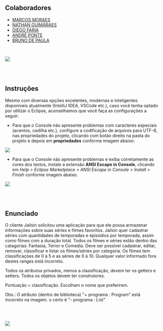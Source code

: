 ## Colaboradores

+ [MARCOS MORAES](https://github.com/marcosmoraesnf)
+ [NATHAN GUIMÃRAES](https://github.com/nathan-guimaraes)
+ [DIEGO FARIA](https://github.com/diegofaria13)
+ [ANDRÉ PONTE](https://github.com/AndrePS2021)
+ [BRUNO DE PAULA](https://github.com/dhauron)

<br>

 [<img src="https://github.com/nathan-guimaraes/Serraflix/blob/main/Screen.jpg">](https://github.com/nathan-guimaraes/Serraflix/blob/main/Screen.jpg.PNG)

<br>
<br>

## **Instruções**

Mesmo com diversas opções excelentes, modernas e inteligentes disponíveis atualmente (IntelliJ IDEA, VSCode etc.), caso você tenha optado por utilizar o Eclipse, aconselhamos que você faça as configurações a seguir:

+ Para que o Console não apresente problemas com caracteres especiais (acentos, cedilha etc.), configure a codificação de arquivos para UTF-8, nas propriedades do projeto, clicando com botão direito na pasta do projeto e depois em **propriedades** conforme imagem abaixo:

 [<img src="https://github.com/nathan-guimaraes/Serraflix/blob/main/UTF-8.jpg">](https://github.com/nathan-guimaraes/Serraflix/blob/main/UTF-8.jpg)

+ Para que o Console não apresente problemas e exiba corretamente as cores dos textos, instale a extensão **ANSI Escape in Console**, clicando em *Help > Eclipse Marketplace > ANSI Escape in Console > Install > Finish* conforme imagem abaixo:

 [<img src="https://github.com/nathan-guimaraes/Serraflix/blob/main/ANSI.jpg">](https://github.com/nathan-guimaraes/Serraflix/blob/main/ANSI.jpg.PNG)

<br>
<br>

## **Enunciado**

O cliente Jailsin solicitou uma aplicação para que ele possa armazenar informações sobre suas séries e filmes favoritos.
Jailsin quer cadastrar séries com quantidades de temporadas e episódios por temporada, assim como filmes com a duração total. Todos os filmes e séries estão dentro das catagorias: Fantasia, Terror e Comedia.
Deve ser possível cadastrar, editar, remover, classificar e listar os filmes/séries por categoria.
Os filmes tem classificações de 0 à 5 e as séries de 0 à 10. Qualquer valor informado fora destes ranges está incorreto.


Todos os atributos privados, menos a classificação, devem ter os getters e setters. Todos os objetos devem ter construtores.


Pontuação = classificação. Escolham o nome que preferirem.


Obs.: 
O atributo (dentro de biblioteca)
"+ programa : Program" está incorreto na imagem.
o certo é
"- programa : List<Program>"

<br>
<br>

[<img src="https://github.com/nathan-guimaraes/Serraflix/blob/main/UML.jpg">](https://github.com/nathan-guimaraes/Serraflix/blob/main/UML.jpg)
